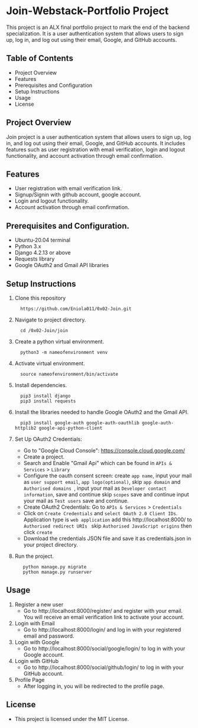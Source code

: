 # Join-Webstack-Portfolio Project
This project is an ALX final portfolio project to mark the end of the backend specialization. It is a user authentication system that allows users to sign up, log in, and log out using their email, Google, and GitHub accounts.

## Table of Contents
- Project Overview
- Features
- Prerequisites and Configuration
- Setup Instructions
- Usage
- License

## Project Overview
Join project is a user authentication system that allows users to sign up, log in, and log out using their email, Google, and GitHub accounts. It includes features such as user registration with email verification, login and logout functionality, and account activation through email confirmation.

## Features
- User registration with email verification link.
- Signup/Signin with github account, google account.
- Login and logout functionality.
- Account activation through email confirmation.

## Prerequisites and Configuration.
- Ubuntu-20.04 terminal
- Python 3.x
- Django 4.2.13 or above
- Requests library
- Google OAuth2 and Gmail API libraries

## Setup Instructions
1. Clone this repository

   ```
     https://github.com/Eniola011/0x02-Join.git
   ```

2. Navigate to project directory.

   ```
     cd /0x02-Join/join
   ```

3. Create a python virtual environment.

   ```
     python3 -m nameofenvironment venv
   ```
   
4. Activate virtual environment.
   ```
     source nameofenvironment/bin/activate
   ```
   
5. Install dependencies.
   ```
     pip3 install django
     pip3 install requests
   ```

6. Install the libraries needed to handle Google OAuth2 and the Gmail API.
   
   ```
     pip3 install google-auth google-auth-oauthlib google-auth-httplib2 google-api-python-client
   ```

7. Set Up OAuth2 Credentials:
   - Go to "Google Cloud Console": https://console.cloud.google.com/
   - Create a project.
   - Search and Enable "Gmail Api" which can be found in `APIs & Services` > `Library`
   - Configure the oauth consent screen: create `app name`, input your mail as `user support email`, `app logo(optional)`, skip `app domain` and `Authorised domains
`, input your mail as `Developer contact information`, save and continue skip `scopes` save and continue input your mail as `Test users` save and continue.
   - Create OAuth2 Credentials: Go to `APIs & Services` > `Credentials`
   - Click on `Create Credentials` and `select OAuth 2.0 Client IDs`. Application type is `web application` add this http://localhost:8000/ to `Authorised redirect URIs
` skip `Authorised JavaScript origins` then click `create`
   - Download the credentials JSON file and save it as credentials.json in your project directory.

8. Run the project.
   
   ```
      python manage.py migrate
      python manage.py runserver
   ```

## Usage
1. Register a new user
   - Go to http://localhost:8000/register/ and register with your email. You will receive an email verification link to activate your account.
2. Login with Email
   - Go to http://localhost:8000/login/ and log in with your registered email and password.
3. Login with Google
   - Go to http://localhost:8000/social/google/login/ to log in with your Google account.
4. Login with GitHub
   - Go to http://localhost:8000/social/github/login/ to log in with your GitHub account.
5. Profile Page
   - After logging in, you will be redirected to the profile page.

## License
- This project is licensed under the MIT License.
